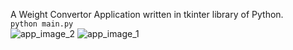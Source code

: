 A Weight Convertor Application written in tkinter library of Python.<br />
`python main.py`<br />
![app_image_2](https://user-images.githubusercontent.com/95237388/213470742-0b37f103-6c55-461c-ac1d-020bfbe198de.PNG)
![app_image_1](https://user-images.githubusercontent.com/95237388/213470757-5b2a2ef0-ae82-45f1-9c06-048896a3a340.PNG)
